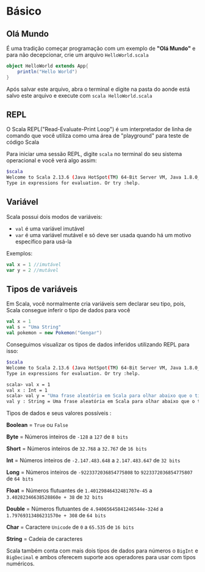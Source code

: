 # Básico

## Olá Mundo

É uma tradição começar programação com um exemplo de **"Olá Mundo"** e para não decepcionar, crie um arquivo `HelloWorld.scala`

```scala
object HelloWorld extends App{
    println("Hello World")
}
```

Após salvar este arquivo, abra o terminal e digite na pasta do aonde está salvo este arquivo e execute com `scala HelloWorld.scala`

## REPL

O Scala REPL("Read-Evaluate-Print Loop") é um interpretador de linha de comando que você utiliza como uma área de "playground" para teste de código Scala

Para iniciar uma sessão REPL, digite `scala` no terminal do seu sistema operacional e você verá algo assim:

```bash
$scala
Welcome to Scala 2.13.6 (Java HotSpot(TM) 64-Bit Server VM, Java 1.8.0_301).
Type in expressions for evaluation. Or try :help.
```

## Variável

Scala possui dois modos de variáveis:

* `val` é uma variável imutável
* `var` é uma variável mutável e só deve ser usada quando há um motivo específico para usá-la

Exemplos:

```scala
val x = 1 //imutável
var y = 2 //mutável
```

## Tipos de variáveis

Em Scala, você normalmente cria variáveis sem declarar seu tipo, pois, Scala consegue inferir o tipo de dados para você

```scala
val x = 1
val s = "Uma String"
val pokemon = new Pokemon("Gengar")
```

Conseguimos visualizar os tipos de dados inferidos utilizando REPL para isso:

```bash
$scala
Welcome to Scala 2.13.6 (Java HotSpot(TM) 64-Bit Server VM, Java 1.8.0_301).
Type in expressions for evaluation. Or try :help.

scala> val x = 1 
val x : Int = 1
scala> val y = "Uma frase aleatória em Scala para olhar abaixo que o tipo é uma String"
val y : String = Uma frase aleatória em Scala para olhar abaixo que o tipo é uma String

```

Tipos de dados e seus valores possíveis :

**Boolean** = `True` ou `False`

**Byte** = Números inteiros de `-128` a `127` de `8 bits`

**Short** = Números inteiros de `32.768` a `32.767` de `16 bits`

**Int** = Números inteiros de `-2.147.483.648` a `2.147.483.647` de `32 bits`

**Long** = Números inteiros de `-9223372036854775808` to `9223372036854775807` de `64 bits`

**Float** = Números flutuantes de `1.40129846432481707e-45` a `3.40282346638528860e + 38` de `32 bits`

**Double** = Números flutuantes de `4.94065645841246544e-324d` a `1.79769313486231570e + 308` de `64 bits`

**Char** = Caractere `Unicode` de `0` a `65.535` de `16 bits`

**String** = Cadeia de caracteres

Scala também conta com mais dois tipos de dados para números o `BigInt` e `BigDecimal` e ambos oferecem suporte aos operadores para usar com tipos numéricos.
